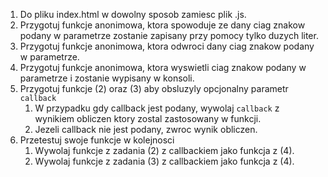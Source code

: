 1. Do pliku index.html w dowolny sposob zamiesc plik .js.
2. Przygotuj funkcje anonimowa, ktora spowoduje ze dany ciag znakow podany w parametrze zostanie zapisany przy pomocy tylko duzych liter.
3. Przygotuj funkcje anonimowa, ktora odwroci dany ciag znakow podany w parametrze.
4. Przygotuj funkcje anonimowa, ktora wyswietli ciag znakow podany w parametrze i zostanie wypisany w konsoli.
5. Przygotuj funkcje (2) oraz (3) aby obsluzyly opcjonalny parametr `callback`
   1. W przypadku gdy callback jest podany, wywolaj `callback` z wynikiem obliczen ktory zostal zastosowany w funkcji.
   2. Jezeli callback nie jest podany, zwroc wynik obliczen.
6. Przetestuj swoje funkcje w kolejnosci
   1. Wywolaj funkcje z zadania (2) z callbackiem jako funkcja z (4).
   2. Wywolaj funkcje z zadania (3) z callbackiem jako funkcja z (4).